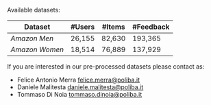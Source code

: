 Available datasets:

Dataset | #Users | #Items  | #Feedback
--- | --- | --- | ---  
*Amazon Men* | 26,155 | 82,630  | 193,365
*Amazon Women* | 18,514 | 76,889 | 137,929


If you are interested in our pre-processed datasets please contact as:

* Felice Antonio Merra [felice.merra@poliba.it](felice.merra@poliba.it)
* Daniele Malitesta [daniele.malitesta@poliba.it](daniele.malitesta@poliba.it)
* Tommaso Di Noia [tommaso.dinoia@poliba.it](tommaso.dinoia@poliba.it)
